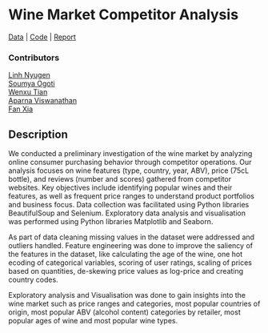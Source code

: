 # Wine Market Competitor Analysis
[Data](https://github.com/SoumyaO/wine-market-competitor-analysis/tree/main/data) | [Code](https://github.com/SoumyaO/wine-market-competitor-analysis/tree/main/code) | [Report](https://github.com/SoumyaO/wine-market-competitor-analysis/blob/main/Report.pdf)

### Contributors
[Linh Nyugen](https://github.com/jill-data)  
[Soumya Ogoti](https://github.com/SoumyaO)  
[Wenxu Tian](https://github.com/Wayne599)  
[Aparna Viswanathan](https://github.com/aparnav97)  
[Fan Xia](https://github.com/FanXia1227)

## Description
We conducted a preliminary investigation of the wine market by analyzing online consumer purchasing behavior through competitor operations. Our analysis focuses on wine features (type, country, year, ABV), price (75cL bottle), and reviews (number and scores) gathered from competitor websites. Key objectives include identifying popular wines and their features, as well as frequent price ranges to understand product portfolios and business focus. Data collection was facilitated using Python libraries BeautifulSoup and Selenium. Exploratory data analysis and visualisation was performed using Python libraries Matplotlib and Seaborn.

As part of data cleaning missing values in the dataset were addressed and outliers handled. Feature engineering was done to improve the saliency of the features in the dataset, like calculating the age of the wine, one hot ecoding of categorical variables, scoring of user ratings, scaling of prices based on quantities, de-skewing price values as log-price and creating country codes.

Exploratory analysis and Visualisation was done to gain insights into the wine market such as price ranges and categories, most popular countries of origin, most popular ABV (alcohol content) categories by retailer, most popular ages of wine and most popular wine types.
